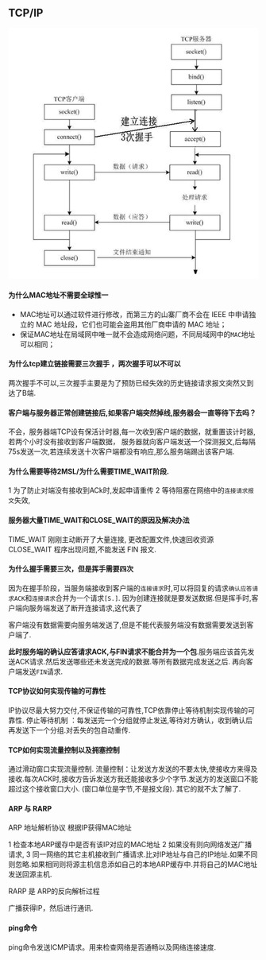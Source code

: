 ## TCP/IP


![](.sockets_images/8b09a13e.png)

#### 为什么MAC地址不需要全球惟一

 - MAC地址可以通过软件进行修改，而第三方的山寨厂商不会在 IEEE 中申请独立的 MAC 地址段，它们也可能会盗用其他厂商申请的 MAC 地址；
 - 保证MAC地址在局域网中唯一就不会造成网络问题，不同局域网中的`MAC`地址可以相同；

#### 为什么tcp建立链接需要三次握手 ，两次握手可以不可以

两次握手不可以,三次握手主要是为了预防已经失效的历史链接请求报文突然又到达了B端.

#### 客户端与服务器正常创建链接后,如果客户端突然掉线,服务器会一直等待下去吗？

不会，服务器端TCP设有保活计时器,每一次收到客户端的数据，就重置该计时器,若两个小时没有接收到客户端数据，
服务器就向客户端发送一个探测报文,后每隔75s发送一次,若连续发送十次客户端都没有响应,那么服务端踢出该客户端.

#### 为什么需要等待2MSL/为什么需要TIME_WAIT阶段.

1 为了防止对端没有接收到ACk时,发起申请重传
2 等待阻塞在网络中的`连接请求报文`失效,

#### 服务器大量TIME_WAIT和CLOSE_WAIT的原因及解决办法

TIME_WAIT  刚刚主动断开了大量连接, 更改配置文件,快速回收资源
CLOSE_WAIT 程序出现问题,不能发送 FIN 报文.

#### 为什么握手需要三次，但是挥手需要四次

因为在握手阶段，当服务端接收到客户端的`连接请求`时,可以将回复的请求`确认应答请求ACK`和`连接请求`合并为一个请求`[S.]`.
因为创建连接就是要发送数据.但是挥手时,客户端向服务端发送了断开连接请求,这代表了

客户端没有数据需要向服务端发送了,但是不能代表服务端没有数据需要发送到客户端了.

**此时服务端的确认应答请求ACK,与FIN请求不能合并为一个包**.服务端应该首先发送ACK请求.然后发送哪些还未发送完成的数据.等所有数据完成发送之后.
再向客户端发送`FIN`请求.

#### TCP协议如何实现传输的可靠性

IP协议尽最大努力交付,不保证传输的可靠性,TCP依靠停止等待机制实现传输的可靠性.
停止等待机制 ：每发送完一个分组就停止发送,等待对方确认，收到确认后再发送下一个分组.对丢失的包自动重传.

#### TCP如何实现流量控制以及拥塞控制

通过滑动窗口实现流量控制.
流量控制：让发送方发送的不要太快,使接收方来得及接收.每次ACK时,接收方告诉发送方我还能接收多少个字节.发送方的发送窗口不能超过这个接收窗口大小.
(窗口单位是字节,不是报文段).
其它的就不太了解了.

#### ARP 与 RARP

ARP 地址解析协议 根据IP获得MAC地址

1 检查本地ARP缓存中是否有该IP对应的MAC地址
2 如果没有则向网络发送广播请求,
3 同一网络的其它主机接收到广播请求.比对IP地址与自己的IP地址.如果不同则忽略.如果相同则将源主机信息添如自己的本地ARP缓存中.并将自己的MAC地址发送回源主机.

RARP 是 ARP的反向解析过程

广播获得IP，然后进行通讯.

#### ping命令

ping命令发送ICMP请求。用来检查网络是否通畅以及网络连接速度.

#### 